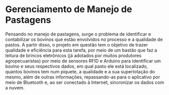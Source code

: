 # Gerenciamento de Manejo de Pastagens

Pensando no manejo de pastagens, surge o problema de identificar e contabilizar os bovinos que estão envolvidos no processo e a qualidade de pastos. A partir disso, o projeto em questão tem o objetivo de trazer qualidade e eficiência para esta tarefa, por meio de um bastão que faz a leitura de brincos eletrônicos (já adotados por muitos produtores agropecuaristas) por meio de sensores RFID e Arduino para identificar um bovino e seus respectivos dados, em qual pasto ele está localizado, quantos bovinos tem num piquete, a qualidade e a sua superlotação do mesmo, além de outras informações, repassando-as para o aplicativo por meio de Bluetooth e, ao ser conectado à Internet, sincronizar os dados com a nuvem.
